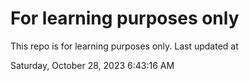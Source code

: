 # For learning purposes only
This repo is for learning purposes only.
Last updated at

Saturday, October 28, 2023 6:43:16 AM

